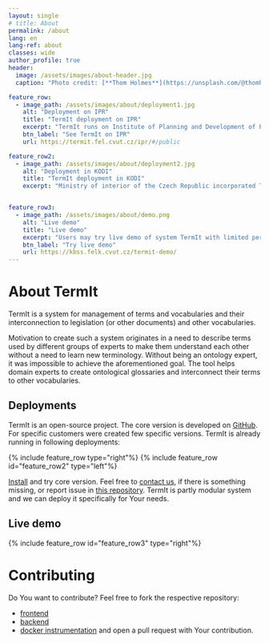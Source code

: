 ```yaml
---
layout: single
# title: About
permalink: /about
lang: en
lang-ref: about
classes: wide
author_profile: true
header:
  image: /assets/images/about-header.jpg
  caption: "Photo credit: [**Thom Holmes**](https://unsplash.com/@thomholmes?utm_source=unsplash&utm_medium=referral&utm_content=creditCopyText) on [**Unsplash**](http://unsplash.com/)"

feature_row:
  - image_path: /assets/images/about/deployment1.jpg
    alt: "Deployment on IPR"
    title: "TermIt deployment on IPR"
    excerpt: "TermIt runs on Institute of Planning and Development of Prague (IPR) since 2021. TermIt was originally created in the project OPPPR and IPR tested its usability -- to describe Metropolitan plan and help to relate it to the legislation. Nowadays, TermIt serves for systemization of terminology in other projects, e.g. Uniform Interchangeable Format of the Digital Technical Map (JVF DTM) and Building Intelligence Model (BIM)."
    btn_label: "See TermIt on IPR"
    url: https://termit.fel.cvut.cz/ipr/#/public

feature_row2:
  - image_path: /assets/images/about/deployment2.jpg
    alt: "Deployment in KODI"
    title: "TermIt deployment in KODI"
    excerpt: "Ministry of interior of the Czech Republic incorporated TermIt as a part of the production line for creation of open data, including proper documentation. TermIt serves as a tool for creation of legislation glossaries. They are used to annotate data sets and create interlinks between legislation. Content of this deployment is not yet publicly accessible."


feature_row3:
  - image_path: /assets/images/about/demo.png
    alt: "Live demo"
    title: "Live demo"
    excerpt: "Users may try live demo of system TermIt with limited permissions to browse vocabularies and terms, e.g. Metropolitan plan, Building laws of the Czech Republic and New Zealand and others."
    btn_label: "Try live demo"
    url: https://kbss.felk.cvut.cz/termit-demo/
---
```


# About TermIt

TermIt is a system for management of terms and vocabularies and their interconnection to legislation (or other documents) and other vocabularies.

Motivation to create such a system originates in a need to describe terms used by different groups of experts to make them understand each other without a need to learn new terminology. Without being an ontology expert, it was impossible to achieve the aforementioned goal. The tool helps domain experts to create ontological glossaries and interconnect their terms to other vocabularies.

## Deployments

TermIt is an open-source project. The core version is developed on [GitHub](https://github.com/kbss-cvut/termit). For specific customers were created few specific versions. TermIt is already running in following deployments:

{% include feature_row type="right"%}
{% include feature_row id="feature_row2" type="left"%}

[Install](/install) and try  core version. Feel free to [contact us](mailto:petr.kremen@fel.cvut.cz), if there is something missing, or report issue in [this repository](https://github.com/kbss-cvut/termit-ui). TermIt is partly modular system and we can deploy it specifically for Your needs.

## Live demo

{% include feature_row id="feature_row3" type="right"%}


# Contributing

Do You want to contribute? Feel free to fork the respective repository:
- [frontend](https://github.com/kbss-cvut/termit-ui)
- [backend](https://github.com/kbss-cvut/termit)
- [docker instrumentation](https://github.com/kbss-cvut/termit-docker)
and open a pull request with Your contribution.
